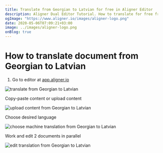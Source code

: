 ```yaml
---
title: Translate from Georgian to Latvian for free in Aligner Editor
description: Aligner Dual Editor Tutorial. How to translate for free from Georgian to Latvian. Aligner is multilingual document management platform. 
ogImage: "https://www.aligner.io/images/aligner-logo.png"
date: 2020-05-06T07:09:21+03:00
image: ../images/aligner-logo.png
onBlog: true
---
```


# How to translate document from Georgian to Latvian

1. Go to editor at [app.aligner.io](https://app.aligner.io "Aligner App web page")

![translate from Georgian to Latvian](../aligner-blank-editor.png "translate from Georgian to Latvian")

Copy-paste content or upload content

![upload content from Georgian to Latvian](../aligner-uploaded-document.png "upload content from Georgian to Latvian")

Choose desired language

![choose machine translation from Georgian to Latvian](../aligner-language-dropdown.png "choose machine translation from Georgian to Latvian")

Work and edit 2 documents in parallel

![edit translation from Georgian to Latvian](../aligner-double-sitded-editor.png "edit translation from Georgian to Latvian")

